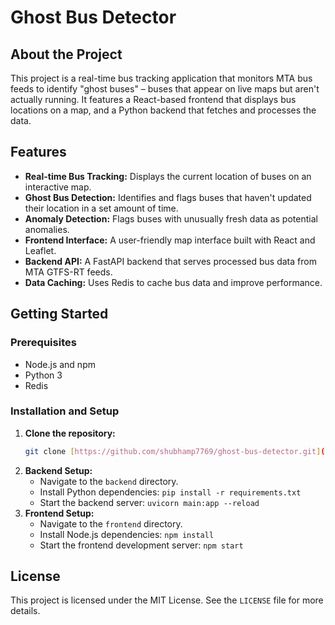 # Ghost Bus Detector

## About the Project

This project is a real-time bus tracking application that monitors MTA bus feeds to identify "ghost buses" – buses that appear on live maps but aren't actually running. It features a React-based frontend that displays bus locations on a map, and a Python backend that fetches and processes the data.

## Features

* **Real-time Bus Tracking:** Displays the current location of buses on an interactive map.
* **Ghost Bus Detection:** Identifies and flags buses that haven't updated their location in a set amount of time.
* **Anomaly Detection:** Flags buses with unusually fresh data as potential anomalies.
* **Frontend Interface:** A user-friendly map interface built with React and Leaflet.
* **Backend API:** A FastAPI backend that serves processed bus data from MTA GTFS-RT feeds.
* **Data Caching:** Uses Redis to cache bus data and improve performance.

## Getting Started

### Prerequisites

* Node.js and npm
* Python 3
* Redis

### Installation and Setup

1.  **Clone the repository:**
    ```bash
    git clone [https://github.com/shubhamp7769/ghost-bus-detector.git](https://github.com/shubhamp7769/ghost-bus-detector.git)
    ```
2.  **Backend Setup:**
    * Navigate to the `backend` directory.
    * Install Python dependencies: `pip install -r requirements.txt`
    * Start the backend server: `uvicorn main:app --reload`
3.  **Frontend Setup:**
    * Navigate to the `frontend` directory.
    * Install Node.js dependencies: `npm install`
    * Start the frontend development server: `npm start`

## License

This project is licensed under the MIT License. See the `LICENSE` file for more details.
